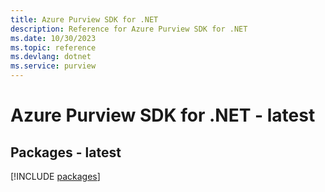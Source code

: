 ```yaml
---
title: Azure Purview SDK for .NET
description: Reference for Azure Purview SDK for .NET
ms.date: 10/30/2023
ms.topic: reference
ms.devlang: dotnet
ms.service: purview
---
```

# Azure Purview SDK for .NET - latest
## Packages - latest
[!INCLUDE [packages](purview-index.md)]